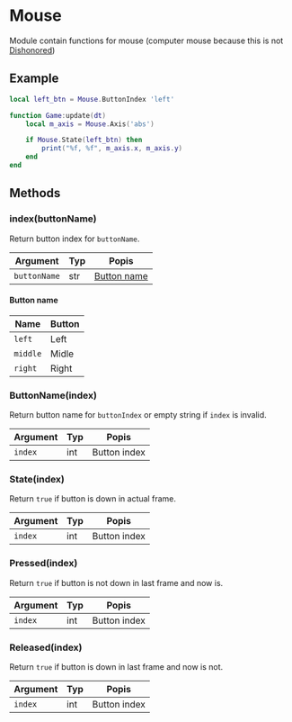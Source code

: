 # Mouse

Module contain functions for mouse (computer mouse because this is not [Dishonored][dishonored])

## Example

```lua
local left_btn = Mouse.ButtonIndex 'left'

function Game:update(dt)
    local m_axis = Mouse.Axis('abs')

    if Mouse.State(left_btn) then
        print("%f, %f", m_axis.x, m_axis.y)
    end
end 
```

## Methods

### index(buttonName)

Return button index for `buttonName`.

Argument     | Typ | Popis
-------------|-----|----------------------------
`buttonName` | str | [Button name](#button-name)

#### Button name

Name        | Button
------------|--------
`left`      | Left
`middle`    | Midle
`right`     | Right

### ButtonName(index)

Return button name for `buttonIndex` or empty string if `index` is invalid.

Argument       | Typ | Popis
---------------|-----|---------------
`index` | int | Button index

### State(index)

Return `true` if button is down in actual frame.

Argument      | Typ | Popis
--------------|-----|--------------
`index` | int | Button index

### Pressed(index)

Return `true` if button is not down in last frame and now is.

Argument      | Typ | Popis
--------------|-----|--------------
`index` | int | Button index

### Released(index)

Return `true` if button is down in last frame and now is not.

Argument      | Typ | Popis
--------------|-----|--------------
`index` | int | Button index


[dishonored]: https://www.wikipedia.org/wiki/Dishonored
